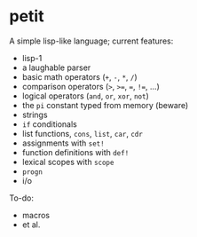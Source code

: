 # petit

A simple lisp-like language; current features:

- lisp-1
- a laughable parser
- basic math operators (`+`, `-`, `*`, `/`)
- comparison operators (`>`, `>=`, `=`, `!=`, …)
- logical operators (`and`, `or`, `xor`, `not`)
- the `pi` constant typed from memory (beware)
- strings
- `if` conditionals
- list functions, `cons`, `list`, `car`, `cdr`
- assignments with `set!`
- function definitions with `def!`
- lexical scopes with `scope`
- `progn`
- i/o

To-do:

- macros
- et al.
